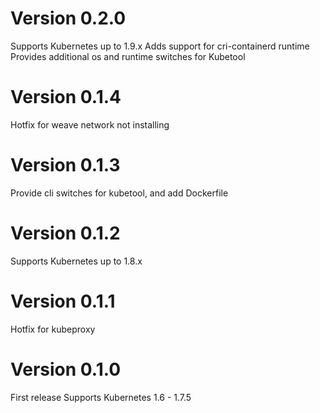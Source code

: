 # Version 0.2.0
Supports Kubernetes up to 1.9.x
Adds support for cri-containerd runtime
Provides additional os and runtime switches for Kubetool

# Version 0.1.4
Hotfix for weave network not installing

# Version 0.1.3
Provide cli switches for kubetool, and add Dockerfile

# Version 0.1.2
Supports Kubernetes up to 1.8.x

# Version 0.1.1
Hotfix for kubeproxy

# Version 0.1.0
First release
Supports Kubernetes 1.6 - 1.7.5
